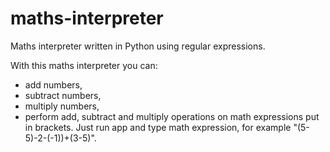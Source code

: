 # maths-interpreter
Maths interpreter written in Python using regular expressions.

With this maths interpreter you can:
- add numbers,
- subtract numbers,
- multiply numbers,
- perform add, subtract and multiply operations on math expressions put in brackets.
Just run app and type math expression, for example "(5-5)-2-(-1))+(3-5)".
